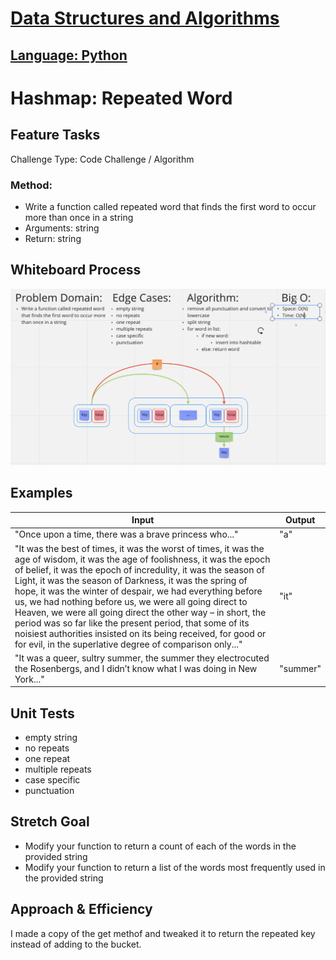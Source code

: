 # [Data Structures and Algorithms](https://alsosteve.github.io/data-structures-and-algorithms/)
## [Language: Python](https://alsosteve.github.io/data-structures-and-algorithms/python/)

# Hashmap: Repeated Word
## Feature Tasks
Challenge Type: Code Challenge / Algorithm

### Method:
- Write a function called repeated word that finds the first word to occur more than once in a string
- Arguments: string
- Return: string

## Whiteboard Process
![challenge31](31.png)

## Examples
| Input	| Output |
|---|---|
|	"Once upon a time, there was a brave princess who..."	| "a" |
|	"It was the best of times, it was the worst of times, it was the age of wisdom, it was the age of foolishness, it was the epoch of belief, it was the epoch of incredulity, it was the season of Light, it was the season of Darkness, it was the spring of hope, it was the winter of despair, we had everything before us, we had nothing before us, we were all going direct to Heaven, we were all going direct the other way – in short, the period was so far like the present period, that some of its noisiest authorities insisted on its being received, for good or for evil, in the superlative degree of comparison only..." |	"it" |
|	"It was a queer, sultry summer, the summer they electrocuted the Rosenbergs, and I didn’t know what I was doing in New York..."	| "summer" |

## Unit Tests
- empty string
- no repeats
- one repeat
- multiple repeats
- case specific
- punctuation

## Stretch Goal
- Modify your function to return a count of each of the words in the provided string
- Modify your function to return a list of the words most frequently used in the provided string

## Approach & Efficiency
I made a copy of the get methof and tweaked it to return the repeated key instead of adding to the bucket.